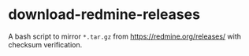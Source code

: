 # download-redmine-releases

A bash script to mirror `*.tar.gz` from https://redmine.org/releases/ with checksum verification.
